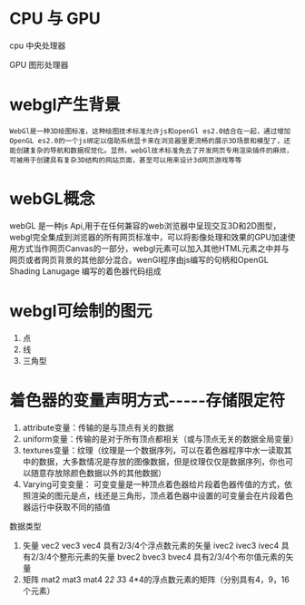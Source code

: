 # CPU 与 GPU

cpu 中央处理器

GPU 图形处理器

# webgl产生背景
    WebGl是一种3D绘图标准，这种绘图技术标准允许js和openGl es2.0结合在一起，通过增加OpenGL es2.0的一个js绑定以借助系统显卡来在浏览器里更流畅的展示3D场景和模型了，还能创建复杂的导航和数据视觉化。显然，webGl技术标准免去了开发网页专用渲染插件的麻烦，可被用于创建具有复杂3D结构的网站页面，甚至可以用来设计3d网页游戏等等

# webGL概念

webGL 是一种js Api,用于在任何兼容的web浏览器中呈现交互3D和2D图型，webgl完全集成到浏览器的所有网页标准中，可以将影像处理和效果的GPU加速使用方式当作网页Canvas的一部分，webgl元素可以加入其他HTML元素之中并与网页或者网页背景的其他部分混合。wenGl程序由js编写的句柄和OpenGL Shading Lanugage 编写的着色器代码组成

# webgl可绘制的图元

1. 点
2. 线
3. 三角型

# 着色器的变量声明方式-----存储限定符

1. attribute变量：传输的是与顶点有关的数据
2. uniform变量：传输的是对于所有顶点都相关（或与顶点无关的数据全局变量）
3. textures变量：纹理（纹理是一个数据序列，可以在着色器程序中水一读取其中的数据，大多数情况是存放的图像数据，但是纹理仅仅是数据序列，你也可以随意存放除颜色数据以外的其他数据）
4. Varying可变变量：
可变变量是一种顶点着色器给片段着色器传值的方式，依照渲染的图元是点，线还是三角形，顶点着色器中设置的可变量会在片段着色器运行中获取不同的插值

数据类型

1. 矢量 vec2 vec3 vec4 具有2/3/4个浮点数元素的矢量
        ivec2 ivec3 ivec4 具有2/3/4个整形元素的矢量
        bvec2 bvec3 bvec4 具有2/3/4个布尔值元素的矢量
2. 矩阵 mat2 mat3 mat4 2*2 3*3 4*4的浮点数元素的矩阵（分别具有4，9，16个元素） 

